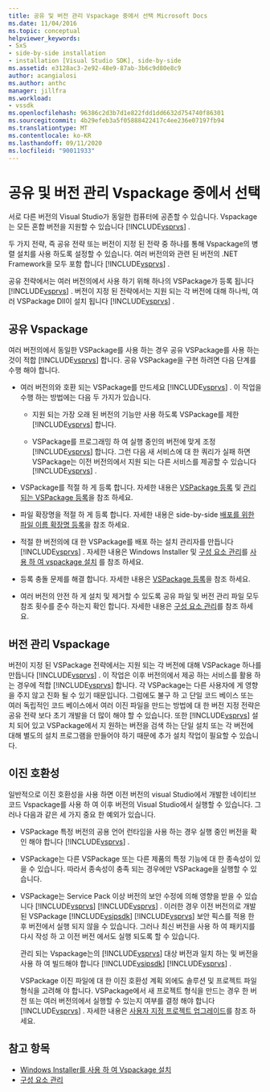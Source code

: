 ```yaml
---
title: 공유 및 버전 관리 Vspackage 중에서 선택 Microsoft Docs
ms.date: 11/04/2016
ms.topic: conceptual
helpviewer_keywords:
- SxS
- side-by-side installation
- installation [Visual Studio SDK], side-by-side
ms.assetid: e3128ac3-2e92-48e9-87ab-3b6c9d80e8c9
author: acangialosi
ms.author: anthc
manager: jillfra
ms.workload:
- vssdk
ms.openlocfilehash: 96386c2d3b7d1e822fdd1dd6632d754740f86301
ms.sourcegitcommit: 4b29efeb3a5f05888422417c4ee236e07197fb94
ms.translationtype: MT
ms.contentlocale: ko-KR
ms.lasthandoff: 09/11/2020
ms.locfileid: "90011933"
---
```

# <a name="choose-between-shared-and-versioned-vspackages"></a>공유 및 버전 관리 Vspackage 중에서 선택
서로 다른 버전의 Visual Studio가 동일한 컴퓨터에 공존할 수 있습니다. Vspackage는 모든 혼합 버전을 지원할 수 있습니다 [!INCLUDE[vsprvs](../code-quality/includes/vsprvs_md.md)] .

 두 가지 전략, 즉 공유 전략 또는 버전이 지정 된 전략 중 하나를 통해 Vspackage의 병렬 설치를 사용 하도록 설정할 수 있습니다. 여러 버전의와 관련 된 버전의 .NET Framework을 모두 포함 합니다 [!INCLUDE[vsprvs](../code-quality/includes/vsprvs_md.md)] .

 공유 전략에서는 여러 버전의에서 사용 하기 위해 하나의 VSPackage가 등록 됩니다 [!INCLUDE[vsprvs](../code-quality/includes/vsprvs_md.md)] . 버전이 지정 된 전략에서는 지원 되는 각 버전에 대해 하나씩, 여러 VSPackage Dll이 설치 됩니다 [!INCLUDE[vsprvs](../code-quality/includes/vsprvs_md.md)] .

## <a name="shared-vspackages"></a>공유 Vspackage
 여러 버전의에서 동일한 VSPackage를 사용 하는 경우 공유 VSPackage를 사용 하는 것이 적합 [!INCLUDE[vsprvs](../code-quality/includes/vsprvs_md.md)] 합니다. 공유 VSPackage을 구현 하려면 다음 단계를 수행 해야 합니다.

- 여러 버전의와 호환 되는 VSPackage를 만드세요 [!INCLUDE[vsprvs](../code-quality/includes/vsprvs_md.md)] . 이 작업을 수행 하는 방법에는 다음 두 가지가 있습니다.

  - 지원 되는 가장 오래 된 버전의 기능만 사용 하도록 VSPackage를 제한 [!INCLUDE[vsprvs](../code-quality/includes/vsprvs_md.md)] 합니다.

  - VSPackage를 프로그래밍 하 여 실행 중인의 버전에 맞게 조정 [!INCLUDE[vsprvs](../code-quality/includes/vsprvs_md.md)] 합니다. 그런 다음 새 서비스에 대 한 쿼리가 실패 하면 VSPackage는 이전 버전의에서 지원 되는 다른 서비스를 제공할 수 있습니다 [!INCLUDE[vsprvs](../code-quality/includes/vsprvs_md.md)] .

- VSPackage를 적절 하 게 등록 합니다. 자세한 내용은 [VSPackage 등록](../extensibility/internals/vspackage-registration.md) 및 [관리 되는 VSPackage 등록](/previous-versions/bb166783(v=vs.100))을 참조 하세요.

- 파일 확장명을 적절 하 게 등록 합니다. 자세한 내용은 side-by-side [배포를 위한 파일 이름 확장명 등록](../extensibility/registering-file-name-extensions-for-side-by-side-deployments.md)을 참조 하세요.

- 적절 한 버전의에 대 한 VSPackage를 배포 하는 설치 관리자를 만듭니다 [!INCLUDE[vsprvs](../code-quality/includes/vsprvs_md.md)] . 자세한 내용은 Windows Installer 및 [구성 요소 관리](../extensibility/internals/component-management.md)를 [사용 하 여 vspackage 설치](../extensibility/internals/installing-vspackages-with-windows-installer.md) 를 참조 하세요.

- 등록 충돌 문제를 해결 합니다. 자세한 내용은 [VSPackage 등록](../extensibility/internals/vspackage-registration.md)을 참조 하세요.

- 여러 버전의 안전 하 게 설치 및 제거할 수 있도록 공유 파일 및 버전 관리 파일 모두 참조 횟수를 준수 하는지 확인 합니다. 자세한 내용은 [구성 요소 관리](../extensibility/internals/component-management.md)를 참조 하세요.

## <a name="versioned-vspackages"></a>버전 관리 Vspackage
 버전이 지정 된 VSPackage 전략에서는 지원 되는 각 버전에 대해 VSPackage 하나를 만듭니다 [!INCLUDE[vsprvs](../code-quality/includes/vsprvs_md.md)] . 이 작업은 이후 버전의에서 제공 하는 서비스를 활용 하는 경우에 적합 [!INCLUDE[vsprvs](../code-quality/includes/vsprvs_md.md)] 합니다. 각 VSPackage는 다른 사용자에 게 영향을 주지 않고 진화 될 수 있기 때문입니다. 그럼에도 불구 하 고 단일 코드 베이스 또는 여러 독립적인 코드 베이스에서 여러 이진 파일을 만드는 방법에 대 한 버전 지정 전략은 공유 전략 보다 초기 개발을 더 많이 해야 할 수 있습니다. 또한 [!INCLUDE[vsprvs](../code-quality/includes/vsprvs_md.md)] 설치 되어 있고 VSPackage에서 지 원하는 버전을 검색 하는 단일 설치 또는 각 버전에 대해 별도의 설치 프로그램을 만들어야 하기 때문에 추가 설치 작업이 필요할 수 있습니다.

## <a name="binary-compatibility"></a>이진 호환성
 일반적으로 이진 호환성을 사용 하면 이전 버전의 visual Studio에서 개발한 네이티브 코드 Vspackage를 사용 하 여 이후 버전의 Visual Studio에서 실행할 수 있습니다. 그러나 다음과 같은 세 가지 중요 한 예외가 있습니다.

- VSPackage 특정 버전의 공용 언어 런타임을 사용 하는 경우 실행 중인 버전을 확인 해야 합니다 [!INCLUDE[vsprvs](../code-quality/includes/vsprvs_md.md)] .

- VSPackage는 다른 VSPackage 또는 다른 제품의 특정 기능에 대 한 종속성이 있을 수 있습니다. 따라서 종속성이 충족 되는 경우에만 VSPackage을 실행할 수 있습니다.

- VSPackage는 Service Pack 이상 버전의 보안 수정에 의해 영향을 받을 수 있습니다 [!INCLUDE[vsprvs](../code-quality/includes/vsprvs_md.md)] [!INCLUDE[vsprvs](../code-quality/includes/vsprvs_md.md)] . 이러한 경우 이전 버전의로 개발 된 VSPackage [!INCLUDE[vsipsdk](../extensibility/includes/vsipsdk_md.md)] [!INCLUDE[vsprvs](../code-quality/includes/vsprvs_md.md)] 보안 픽스를 적용 한 후 버전에서 실행 되지 않을 수 있습니다. 그러나 최신 버전을 사용 하 여 패키지를 다시 작성 하 고 이전 버전 에서도 실행 되도록 할 수 있습니다.

  관리 되는 Vspackage는의 [!INCLUDE[vsprvs](../code-quality/includes/vsprvs_md.md)] 대상 버전과 일치 하는 및 버전을 사용 하 여 빌드해야 합니다 [!INCLUDE[vsipsdk](../extensibility/includes/vsipsdk_md.md)] [!INCLUDE[vsprvs](../code-quality/includes/vsprvs_md.md)] .

  VSPackage 이진 파일에 대 한 이진 호환성 계획 외에도 솔루션 및 프로젝트 파일 형식을 고려해 야 합니다. VSPackage에서 새 프로젝트 형식을 만드는 경우 한 버전 또는 여러 버전의에서 실행할 수 있는지 여부를 결정 해야 합니다 [!INCLUDE[vsprvs](../code-quality/includes/vsprvs_md.md)] . 자세한 내용은 [사용자 지정 프로젝트 업그레이드](../extensibility/internals/upgrading-projects.md#upgrading-custom-projects)를 참조 하세요.

## <a name="see-also"></a>참고 항목
- [Windows Installer를 사용 하 여 Vspackage 설치](../extensibility/internals/installing-vspackages-with-windows-installer.md)
- [구성 요소 관리](../extensibility/internals/component-management.md)